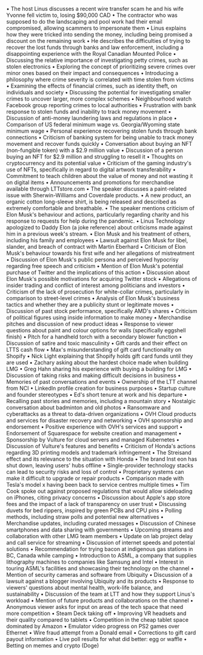 • The host Linus discusses a recent wire transfer scam he and his wife Yvonne fell victim to, losing $90,000 CAD
• The contractor who was supposed to do the landscaping and pool work had their email compromised, allowing scammers to impersonate them
• Linus explains how they were tricked into sending the money, including being promised a discount on the remaining work
• He describes the difficulties of trying to recover the lost funds through banks and law enforcement, including a disappointing experience with the Royal Canadian Mounted Police
• Discussing the relative importance of investigating petty crimes, such as stolen electronics
• Exploring the concept of prioritizing severe crimes over minor ones based on their impact and consequences
• Introducing a philosophy where crime severity is correlated with time stolen from victims
• Examining the effects of financial crimes, such as identity theft, on individuals and society
• Discussing the potential for investigating smaller crimes to uncover larger, more complex schemes
• Neighbourhood watch Facebook group reporting crimes to local authorities
• Frustration with bank response to stolen funds and inability to track money movement
• Discussion of anti-money laundering laws and regulations in place
• Comparison of US federal minimum wage vs. Georgia/Wyoming state minimum wage
• Personal experience recovering stolen funds through bank connections
• Criticism of banking system for being unable to track money movement and recover funds quickly
• Conversation about buying an NFT (non-fungible token) with a $2.9 million value
• Discussion of a person buying an NFT for $2.9 million and struggling to resell it
• Thoughts on cryptocurrency and its potential value
• Criticism of the gaming industry's use of NFTs, specifically in regard to digital artwork transferability
• Commitment to teach children about the value of money and not wasting it on digital items
• Announcements and promotions for merchandise available through LTTstore.com
• The speaker discusses a paint-related issue with Sherwin-Williams and Coverdale products.
• A new product, an organic cotton long-sleeve shirt, is being released and described as extremely comfortable and breathable.
• The speaker mentions criticism of Elon Musk's behaviour and actions, particularly regarding charity and his response to requests for help during the pandemic.
• Linus Technology apologized to Daddy Elon (a joke reference) about criticisms made against him in a previous week's stream.
• Elon Musk and his treatment of others, including his family and employees
• Lawsuit against Elon Musk for libel, slander, and breach of contract with Martin Eberhard
• Criticism of Elon Musk's behaviour towards his first wife and her allegations of mistreatment
• Discussion of Elon Musk's public persona and perceived hypocrisy regarding free speech and criticism
• Mention of Elon Musk's potential purchase of Twitter and the implications of this action
• Discussion about Elon Musk's possible motivations for acquiring Twitter stock
• Allegations of insider trading and conflict of interest among politicians and investors
• Criticism of the lack of prosecution for white-collar crimes, particularly in comparison to street-level crimes
• Analysis of Elon Musk's business tactics and whether they are a publicity stunt or legitimate moves
• Discussion of past stock performance, specifically AMD's shares
• Criticism of political figures using inside information to make money
• Merchandise pitches and discussion of new product ideas
• Response to viewer questions about paint and colour options for walls (specifically eggshell finish)
• Pitch for a handheld torch with a secondary blower function
• Discussion of satire and toxic masculinity
• Gift cards and their effect on LTTS cash flow
• Max's misunderstanding of gift card functionality on Shopify
• Nick Light explaining that Shopify holds gift card funds until they are used
• Zachary asking about the hardest choice made when building LMG
• Greg Hahn sharing his experience with buying a building for LMG
• Discussion of taking risks and making difficult decisions in business
• Memories of past conversations and events
• Ownership of the LTT channel from NCI
• LinkedIn profile creation for business purposes
• Startup culture and founder stereotypes
• Ed's short tenure at work and his departure
• Recalling past stories and memories, including a mountain story
• Nostalgic conversation about badminton and old photos
• Ransomware and cyberattacks as a threat to data-driven organizations
• OVH Cloud products and services for disaster recovery and networking
• OVH sponsorship and endorsement
• Positive experience with OVH's services and support
• Endorsement of Squarespace for website creation and management
• Sponsorship by Vulture for cloud servers and managed Kubernetes
• Discussion of Vulture's features and benefits
• Criticism of Honda's actions regarding 3D printing models and trademark infringement
• The Streisand effect and its relevance to the situation with Honda
• The brand Inst eon has shut down, leaving users' hubs offline
• Single-provider technology stacks can lead to security risks and loss of control
• Proprietary systems can make it difficult to upgrade or repair products
• Comparison made with Tesla's model x having been back to service centres multiple times
• Tim Cook spoke out against proposed regulations that would allow sideloading on iPhones, citing privacy concerns
• Discussion about Apple's app store fees and the impact of a lack of transparency on user trust
• Discussing duvets for bed rippers, inspired by green PCBs and CPU pins
• Polling methods, including straw polls and potential new alternatives
• Merchandise updates, including curated messages
• Discussion of Chinese smartphones and data sharing with governments
• Upcoming streams and collaboration with other LMG team members
• Update on lab project delay and call service for streaming
• Discussion of internet speeds and potential solutions
• Recommendation for trying bacon at indigenous gas stations in BC, Canada while camping
• Introduction to ASML, a company that supplies lithography machines to companies like Samsung and Intel
• Interest in touring ASML's facilities and showcasing their technology on the channel
• Mention of security cameras and software from Ubiquity
• Discussion of a lawsuit against a blogger involving Ubiquity and its products
• Response to viewers' questions about mental health, work-life balance, and sustainability
• Discussion of the team at LTT and how they support Linus's workload
• Mention of future products and collaborations on the channel
• Anonymous viewer asks for input on areas of the tech space that need more competition
• Steam Deck taking off
• Improving VR headsets and their quality compared to tablets
• Competition in the cheap tablet space dominated by Amazon
• Emulator video progress on PS2 games over Ethernet
• Wire fraud attempt from a Donald email
• Corrections to gift card payout information
• Live poll results for what did better: egg or waffle
• Betting on memes and crypto (Doge)
